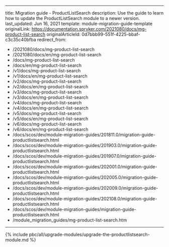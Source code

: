   
---
title: Migration guide - ProductListSearch
description: Use the guide to learn how to update the ProductListSearch module to a newer version.
last_updated: Jun 16, 2021
template: module-migration-guide-template
originalLink: https://documentation.spryker.com/2021080/docs/mg-product-list-search
originalArticleId: 0d7bbb99-551f-4225-bbaf-c3c35c40bfba
redirect_from:
  - /2021080/docs/mg-product-list-search
  - /2021080/docs/en/mg-product-list-search
  - /docs/mg-product-list-search
  - /docs/en/mg-product-list-search
  - /v1/docs/mg-product-list-search
  - /v1/docs/en/mg-product-list-search
  - /v2/docs/mg-product-list-search
  - /v2/docs/en/mg-product-list-search
  - /v3/docs/mg-product-list-search
  - /v3/docs/en/mg-product-list-search
  - /v4/docs/mg-product-list-search
  - /v4/docs/en/mg-product-list-search
  - /v5/docs/mg-product-list-search
  - /v5/docs/en/mg-product-list-search
  - /v6/docs/mg-product-list-search
  - /v6/docs/en/mg-product-list-search
  - /docs/scos/dev/module-migration-guides/201811.0/migration-guide-productlistsearch.html
  - /docs/scos/dev/module-migration-guides/201903.0/migration-guide-productlistsearch.html
  - /docs/scos/dev/module-migration-guides/201907.0/migration-guide-productlistsearch.html
  - /docs/scos/dev/module-migration-guides/202001.0/migration-guide-productlistsearch.html
  - /docs/scos/dev/module-migration-guides/202005.0/migration-guide-productlistsearch.html
  - /docs/scos/dev/module-migration-guides/202009.0/migration-guide-productlistsearch.html
  - /docs/scos/dev/module-migration-guides/202108.0/migration-guide-productlistsearch.html
  - /docs/scos/dev/module-migration-guides/migration-guide-productlistsearch.html
  - /module_migration_guides/mg-product-list-search.htm
---

{% include pbc/all/upgrade-modules/upgrade-the-productlistsearch-module.md %} <!-- To edit, see /_includes/pbc/all/upgrade-modules/upgrade-the-productlistsearch-module.md -->
